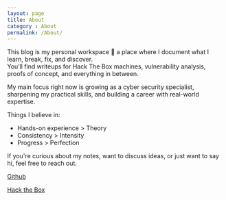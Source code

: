 ```yaml
---
layout: page
title: About
category : About
permalink: /About/
---
```


This blog is my personal workspace 🍵 a place where I document what I learn, break, fix, and discover.  
You’ll find writeups for Hack The Box machines, vulnerability analysis, proofs of concept, and everything in between.

My main focus right now is growing as a cyber security specialist, sharpening my practical skills, and building a career with real-world expertise.

Things I believe in:
- Hands-on experience > Theory
- Consistency > Intensity
- Progress > Perfection

If you're curious about my notes, want to discuss ideas, or just want to say hi, feel free to reach out.

[Github](https://github.com/schoi1337)

[Hack the Box]()